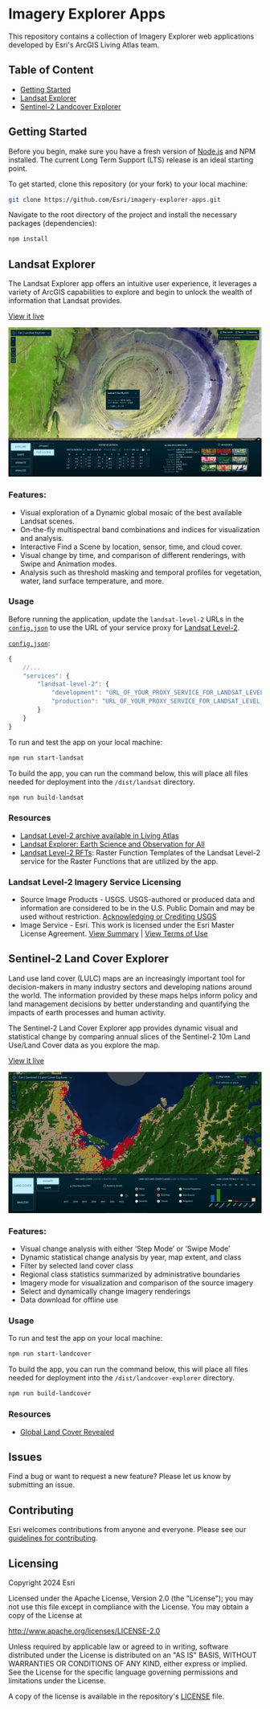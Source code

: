 # Imagery Explorer Apps
This repository contains a collection of Imagery Explorer web applications developed by Esri's ArcGIS Living Atlas team.

## Table of Content
- [Getting Started](#getting-started)
- [Landsat Explorer](#landsat-explorer)
- [Sentinel-2 Landcover Explorer](#sentinel-2-land-cover-explorer)

## Getting Started
Before you begin, make sure you have a fresh version of [Node.js](https://nodejs.org/en/) and NPM installed. The current Long Term Support (LTS) release is an ideal starting point.

To get started, clone this repository (or your fork) to your local machine:
```sh
git clone https://github.com/Esri/imagery-explorer-apps.git
```

Navigate to the root directory of the project and install the necessary packages (dependencies):
```sh
npm install
```

## Landsat Explorer

The Landsat Explorer app offers an intuitive user experience, it leverages a variety of ArcGIS capabilities to explore and begin to unlock the wealth of information that Landsat provides. 

[View it live](https://livingatlas.arcgis.com/landsatexplorer/)

![App](./public/thumbnails/landsat.jpg)

### Features:
- Visual exploration of a Dynamic global mosaic of the best available Landsat scenes.
- On-the-fly multispectral band combinations and indices for visualization and analysis.
- Interactive Find a Scene by location, sensor, time, and cloud cover.
- Visual change by time, and comparison of different renderings, with Swipe and Animation modes.
- Analysis such as threshold masking and temporal profiles for vegetation, water, land surface temperature, and more.

### Usage
Before running the application, update the `landsat-level-2` URLs in the [`config.json`](./src/config.json) to use the URL of your service proxy for [Landsat Level-2](https://landsat.imagery1.arcgis.com/arcgis/rest/services/LandsatC2L2/ImageServer). 

[`config.json`](./src/config.json):
```js
{
    //...
    "services": {
        "landsat-level-2": {
            "development": "URL_OF_YOUR_PROXY_SERVICE_FOR_LANDSAT_LEVEL_2",
            "production": "URL_OF_YOUR_PROXY_SERVICE_FOR_LANDSAT_LEVEL_2"
        }
    }
}
```

To run and test the app on your local machine:
```sh
npm run start-landsat
```

To build the app, you can run the command below, this will place all files needed for deployment into the `/dist/landsat` directory.
```sh
npm run build-landsat
```

### Resources
- [Landsat Level-2 archive available in Living Atlas](https://www.esri.com/arcgis-blog/products/arcgis-living-atlas/imagery/landsat-level-2-science-products-and-landsat-explorer/)
- [Landsat Explorer: Earth Science and Observation for All](https://www.esri.com/arcgis-blog/products/arcgis-living-atlas/imagery/landsat-explorer-earth-science-and-observation-for-all/)
- [Landsat Level-2 RFTs](./assets/LandsatC2L2FunctionTemplates/): Raster Function Templates of the Landsat Level-2 service for the Raster Functions that are utilized by the app.

### Landsat Level-2 Imagery Service Licensing
- Source Image Products - USGS. USGS-authored or produced data and information are considered to be in the U.S. Public Domain and may be used without restriction. [Acknowledging or Crediting USGS](https://www.usgs.gov/information-policies-and-instructions/acknowledging-or-crediting-usgs)
- Image Service - Esri. This work is licensed under the Esri Master License Agreement. [View Summary](https://downloads2.esri.com/arcgisonline/docs/tou_summary.pdf) | [View Terms of Use](https://www.esri.com/en-us/legal/terms/full-master-agreement)

## Sentinel-2 Land Cover Explorer

Land use land cover (LULC) maps are an increasingly important tool for decision-makers in many industry sectors and developing nations around the world. The information provided by these maps helps inform policy and land management decisions by better understanding and quantifying the impacts of earth processes and human activity.

The Sentinel-2 Land Cover Explorer app provides dynamic visual and statistical change by comparing annual slices of the Sentinel-2 10m Land Use/Land Cover data as you explore the map.

[View it live](https://livingatlas.arcgis.com/landcoverexplorer/)

![App](./public/thumbnails/landcover-explorer.jpg)

### Features:
- Visual change analysis with either ‘Step Mode’ or ‘Swipe Mode’
- Dynamic statistical change analysis by year, map extent, and class
- Filter by selected land cover class
- Regional class statistics summarized by administrative boundaries
- Imagery mode for visualization and comparison of the source imagery
- Select and dynamically change imagery renderings
- Data download for offline use

### Usage
To run and test the app on your local machine:
```sh
npm run start-landcover
```

To build the app, you can run the command below, this will place all files needed for deployment into the `/dist/landcover-explorer` directory.
```sh
npm run build-landcover
```

### Resources
- [Global Land Cover Revealed](https://www.esri.com/arcgis-blog/products/arcgis-living-atlas/imagery/global-land-cover-revealed/)

## Issues
Find a bug or want to request a new feature?  Please let us know by submitting an issue.

## Contributing

Esri welcomes contributions from anyone and everyone. Please see our [guidelines for contributing](https://github.com/esri/contributing).

## Licensing

Copyright 2024 Esri

Licensed under the Apache License, Version 2.0 (the "License");
you may not use this file except in compliance with the License.
You may obtain a copy of the License at

   http://www.apache.org/licenses/LICENSE-2.0

Unless required by applicable law or agreed to in writing, software
distributed under the License is distributed on an "AS IS" BASIS,
WITHOUT WARRANTIES OR CONDITIONS OF ANY KIND, either express or implied.
See the License for the specific language governing permissions and
limitations under the License.

A copy of the license is available in the repository's [LICENSE](./LICENSE) file.

